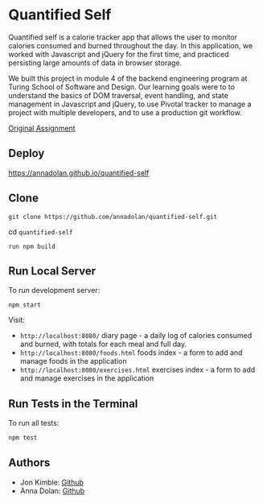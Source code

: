 # Quantified Self

Quantified self is a calorie tracker app that allows the user to monitor calories consumed and burned throughout the day. In this application, we worked with Javascript and jQuery for the first time, and practiced persisting large amounts of data in browser storage. 

We built this project in module 4 of the backend engineering program at Turing School of Software and Design. Our learning goals were to to understand the basics of DOM traversal, event handling, and state management in Javascript and jQuery, to use Pivotal tracker to manage a project with multiple developers, and to use a production git workflow.

[Original Assignment](http://backend.turing.io/module4/projects/quantified-self)

## Deploy

https://annadolan.github.io/quantified-self

## Clone


  ```shell
  git clone https://github.com/annadolan/quantified-self.git
  ```

 cd `quantified-self`
 
 ```shell
 run npm build
 ```


## Run Local Server

To run development server:

```shell
npm start
```

Visit:

* `http://localhost:8080/` diary page - a daily log of calories consumed and burned, with totals for each meal and full day.
* `http://localhost:8080/foods.html` foods index - a form to add and manage foods in the application
* `http://localhost:8080/exercises.html` exercises index - a form to add and manage exercises in the application

## Run Tests in the Terminal

To run all tests:

```js
npm test
```

## Authors
* Jon Kimble: [Github](https://github.com/jbkimble)
* Anna Dolan: [Github](https://github.com/annadolan)
